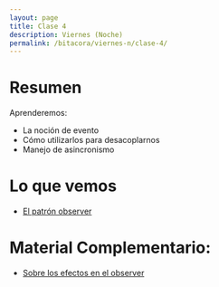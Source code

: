 ```yaml
---
layout: page
title: Clase 4
description: Viernes (Noche)
permalink: /bitacora/viernes-n/clase-4/
---
```


# Resumen

Aprenderemos:

* La noción de evento
* Cómo utilizarlos para desacoplarnos
* Manejo de asincronismo

# Lo que vemos

- [El patrón observer](https://docs.google.com/document/d/1h8Cce8faTG65RXoElPvAsPS-I8H2MxMbemzMcYCL56I/edit)

# Material Complementario:

- [Sobre los efectos en el observer](https://docs.google.com/document/d/1UwTcRLugqDgZuqfWvOxckwk27UBjDo70AF1znzX24QM/edit#heading=h.y04j3mise0wn)




